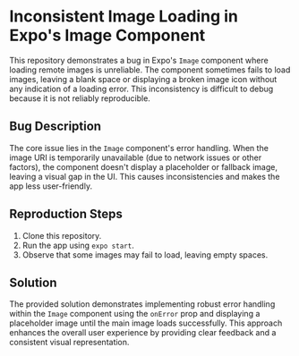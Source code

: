 # Inconsistent Image Loading in Expo's Image Component

This repository demonstrates a bug in Expo's `Image` component where loading remote images is unreliable.  The component sometimes fails to load images, leaving a blank space or displaying a broken image icon without any indication of a loading error.  This inconsistency is difficult to debug because it is not reliably reproducible.

## Bug Description

The core issue lies in the `Image` component's error handling. When the image URI is temporarily unavailable (due to network issues or other factors), the component doesn't display a placeholder or fallback image, leaving a visual gap in the UI. This causes inconsistencies and makes the app less user-friendly.

## Reproduction Steps

1. Clone this repository.
2. Run the app using `expo start`.
3. Observe that some images may fail to load, leaving empty spaces.

## Solution

The provided solution demonstrates implementing robust error handling within the `Image` component using the `onError` prop and displaying a placeholder image until the main image loads successfully. This approach enhances the overall user experience by providing clear feedback and a consistent visual representation.